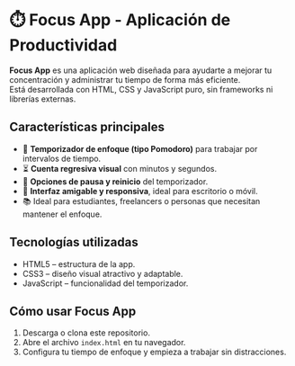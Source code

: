 # ⏱️ Focus App - Aplicación de Productividad

**Focus App** es una aplicación web diseñada para ayudarte a mejorar tu concentración y administrar tu tiempo de forma más eficiente.  
Está desarrollada con HTML, CSS y JavaScript puro, sin frameworks ni librerías externas.



## Características principales

- 🧠 **Temporizador de enfoque (tipo Pomodoro)** para trabajar por intervalos de tiempo.
- ⏳ **Cuenta regresiva visual** con minutos y segundos.
- 🔁 **Opciones de pausa y reinicio** del temporizador.
- 🎯 **Interfaz amigable y responsiva**, ideal para escritorio o móvil.
- 📚 Ideal para estudiantes, freelancers o personas que necesitan mantener el enfoque.



##  Tecnologías utilizadas

- HTML5 – estructura de la app.
- CSS3 – diseño visual atractivo y adaptable.
- JavaScript – funcionalidad del temporizador.



##  Cómo usar Focus App

1. Descarga o clona este repositorio.
2. Abre el archivo `index.html` en tu navegador.
3. Configura tu tiempo de enfoque y empieza a trabajar sin distracciones.

